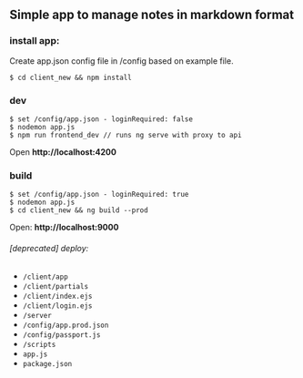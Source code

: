 
## Simple app to manage notes in markdown format ##

### install app: ###

Create app.json config file in /config based on example file.

```
$ cd client_new && npm install
```

### dev ###
```
$ set /config/app.json - loginRequired: false
$ nodemon app.js
$ npm run frontend_dev // runs ng serve with proxy to api
```
Open **http://localhost:4200**

### build ###

```
$ set /config/app.json - loginRequired: true
$ nodemon app.js
$ cd client_new && ng build --prod
```

Open: **http://localhost:9000**

###### [deprecated] deploy: #######
* `/client/app`
* `/client/partials`
* `/client/index.ejs`
* `/client/login.ejs`
* `/server`
* `/config/app.prod.json`
* `/config/passport.js`
* `/scripts`
* `app.js`
* `package.json`
